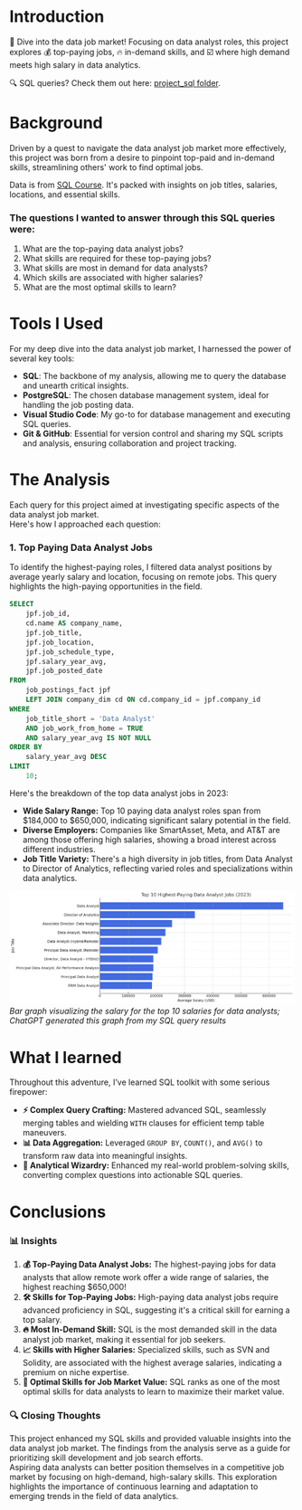 # Introduction
💼 Dive into the data job market! Focusing on data analyst roles, this project explores 💰 top-paying jobs, 🔥 in-demand skills, and ☑️ where high demand meets high salary in data analytics.

🔍 SQL queries? Check them out here: [project_sql folder](/project_sql/).

# Background
Driven by a quest to navigate the data analyst job market more effectively, this project was born from a desire to pinpoint top-paid and in-demand skills, streamlining others' work to find optimal jobs.  

Data is from [SQL Course](https://lukebarousse.com/sql). It's packed with insights on job titles, salaries, locations, and essential skills.

### The questions I wanted to answer through this SQL queries were:

1. What are the top-paying data analyst jobs?  
2. What skills are required for these top-paying jobs?  
3. What skills are most in demand for data analysts?  
4. Which skills are associated with higher salaries?  
5. What are the most optimal skills to learn?  

# Tools I Used 
For my deep dive into the data analyst job market, I harnessed the power of several key tools:  

- **SQL**: The backbone of my analysis, allowing me to query the database and unearth critical insights.  
- **PostgreSQL**: The chosen database management system, ideal for handling the job posting data.  
- **Visual Studio Code**: My go-to for database management and executing SQL queries.  
- **Git & GitHub**: Essential for version control and sharing my SQL scripts and analysis, ensuring collaboration and project tracking.  

# The Analysis 
Each query for this project aimed at investigating specific aspects of the data analyst job market.  
Here's how I approached each question:  

### 1. Top Paying Data Analyst Jobs  
To identify the highest-paying roles, I filtered data analyst positions by average yearly salary and location, focusing on remote jobs. This query highlights the high-paying opportunities in the field. 
```sql
SELECT
    jpf.job_id,
    cd.name AS company_name,
    jpf.job_title,
    jpf.job_location,
    jpf.job_schedule_type,
    jpf.salary_year_avg,
    jpf.job_posted_date
FROM
    job_postings_fact jpf
    LEFT JOIN company_dim cd ON cd.company_id = jpf.company_id
WHERE
    job_title_short = 'Data Analyst'
    AND job_work_from_home = TRUE
    AND salary_year_avg IS NOT NULL
ORDER BY
    salary_year_avg DESC
LIMIT
    10;
```

Here's the breakdown of the top data analyst jobs in 2023: 
- **Wide Salary Range:** Top 10 paying data analyst roles span from $184,000 to $650,000, indicating significant salary potential in the field.  
- **Diverse Employers:** Companies like SmartAsset, Meta, and AT&T are among those offering high salaries, showing a broad interest across different industries.  
- **Job Title Variety:** There's a high diversity in job titles, from Data Analyst to Director of Analytics, reflecting varied roles and specializations within data analytics.  

![Top Paying Roles](assets\top_paying.png)
*Bar graph visualizing the salary for the top 10 salaries for data analysts; ChatGPT generated this graph from my SQL query results*
  
# What I learned
Throughout this adventure, I’ve learned SQL toolkit with some serious firepower:  

- **⚡ Complex Query Crafting:** Mastered advanced SQL, seamlessly merging tables and wielding `WITH` clauses for efficient temp table maneuvers.  
- **📊 Data Aggregation:** Leveraged `GROUP BY`, `COUNT()`, and `AVG()` to transform raw data into meaningful insights.  
- **🧠 Analytical Wizardry:** Enhanced my real-world problem-solving skills, converting complex questions into actionable SQL queries.

# Conclusions
### 📊 Insights  
1. **💰 Top-Paying Data Analyst Jobs:** The highest-paying jobs for data analysts that allow remote work offer a wide range of salaries, the highest reaching $650,000!  
2. **🛠 Skills for Top-Paying Jobs:** High-paying data analyst jobs require advanced proficiency in SQL, suggesting it's a critical skill for earning a top salary.  
3. **🔥 Most In-Demand Skill:** SQL is the most demanded skill in the data analyst job market, making it essential for job seekers.  
4. **📈 Skills with Higher Salaries:** Specialized skills, such as SVN and Solidity, are associated with the highest average salaries, indicating a premium on niche expertise.  
5. **🎯 Optimal Skills for Job Market Value:** SQL ranks as one of the most optimal skills for data analysts to learn to maximize their market value.

### 🔍 Closing Thoughts  

This project enhanced my SQL skills and provided valuable insights into the data analyst job market. The findings from the analysis serve as a guide for prioritizing skill development and job search efforts.  
Aspiring data analysts can better position themselves in a competitive job market by focusing on high-demand, high-salary skills. This exploration highlights the importance of continuous learning and adaptation to emerging trends in the field of data analytics.
